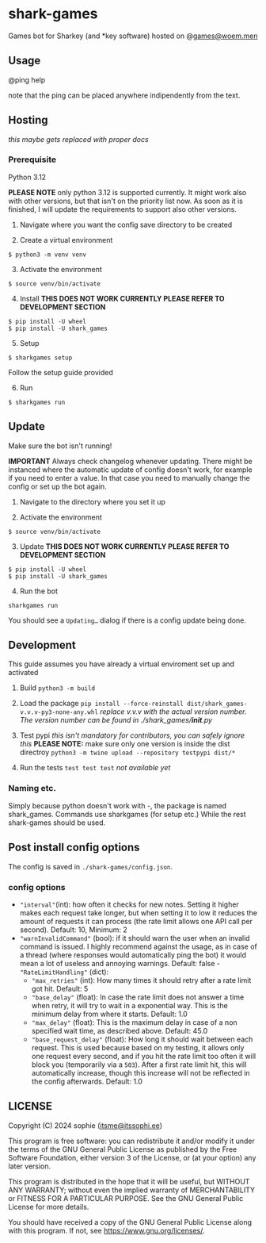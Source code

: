 # shark-games

Games bot for Sharkey (and *key software)
hosted on @games@woem.men

## Usage
@ping help

note that the ping can be placed anywhere indipendently from the text.

## Hosting
*this maybe gets replaced with proper docs*

### Prerequisite

Python 3.12

**PLEASE NOTE** only python 3.12 is supported currently. It might work also with other versions, but that isn't on the priority list now. As soon as it is finished, I will update the requirements to support also other versions.

1. Navigate where you want the config save directory to be created

2. Create a virtual environment
```
$ python3 -m venv venv
```
3. Activate the environment
```
$ source venv/bin/activate
```
4. Install **THIS DOES NOT WORK CURRENTLY PLEASE REFER TO DEVELOPMENT SECTION**
```
$ pip install -U wheel
$ pip install -U shark_games 
```
5. Setup
```
$ sharkgames setup
```
Follow the setup guide provided

6. Run
```
$ sharkgames run
```

## Update

Make sure the bot isn't running!

**IMPORTANT** Always check changelog whenever updating. There might be instanced where the automatic update of config doesn't work, for example if you need to enter a value. In that case you need to manually change the config or set up the bot again.

1. Navigate to the directory where you set it up

2. Activate the environment
```
$ source venv/bin/activate
```
3. Update **THIS DOES NOT WORK CURRENTLY PLEASE REFER TO DEVELOPMENT SECTION**
```
$ pip install -U wheel
$ pip install -U shark_games 
```
4. Run the bot
```
sharkgames run
```
You should see a `Updating…` dialog if there is a config update being done.

## Development

This guide assumes you have already a virtual enviroment set up and activated

1. Build
`python3 -m build`

2. Load the package
`pip install --force-reinstall dist/shark_games-v.v.v-py3-none-any.whl`
*replace v.v.v with the actual version number. The version number can be found in ./shark_games/__init__.py*

3. Test pypi *this isn't mandatory for contributors, you can safely ignore this* **PLEASE NOTE:** make sure only one version is inside the dist directroy
`python3 -m twine upload --repository testpypi dist/*`

4. Run the tests
`test test test` *not available yet*

### Naming etc.
Simply because python doesn't work with -, the package is named shark_games. Commands use sharkgames (for setup etc.) While the rest shark-games should be used.

## Post install config options

The config is saved in `./shark-games/config.json`.

### config options
- `"interval"`(int): how often it checks for new notes. Setting it higher makes each request take longer, but when setting it to low it reduces the amount of requests it can process (the rate limit allows one API call per second). Default: 10, Minimum: 2
- `"warnInvalidCommand"` (bool): if it should warn the user when an invalid command is issued. I highly recommend against the usage, as in case of a thread (where responses would automatically ping the bot) it would mean a lot of useless and annoying warnings. Default: false
-`"RateLimitHandling"` (dict):
    - `"max_retries"` (int): How many times it should retry after a rate limit got hit. Default: 5
    - `"base_delay"` (float): In case the rate limit does not answer a time when retry, it will try to wait in a exponential way. This is the minimum delay from where it starts. Default: 1.0
    - `"max_delay"` (float): This is the maximum delay in case of a non specified wait time, as described above. Default: 45.0
    - `"base_request_delay"` (float): How long it should wait between each request. This is used because based on my testing, it allows only one request every second, and if you hit the rate limit too often it will block you (temporarily via a `503`). After a first rate limit hit, this will automatically increase, though this increase will not be reflected in the config afterwards. Default: 1.0

## LICENSE

Copyright (C) 2024  sophie (itsme@itssophi.ee)

This program is free software: you can redistribute it and/or modify
it under the terms of the GNU General Public License as published by
the Free Software Foundation, either version 3 of the License, or
(at your option) any later version.

This program is distributed in the hope that it will be useful,
but WITHOUT ANY WARRANTY; without even the implied warranty of
MERCHANTABILITY or FITNESS FOR A PARTICULAR PURPOSE.  See the
GNU General Public License for more details.

You should have received a copy of the GNU General Public License
along with this program.  If not, see <https://www.gnu.org/licenses/>.
